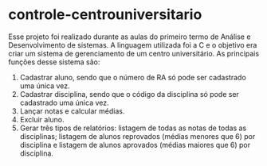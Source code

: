 # controle-centrouniversitario
Esse projeto foi realizado durante as aulas do primeiro termo de Análise e Desenvolvimento de sistemas. A linguagem utilizada foi a C e o objetivo era criar um sistema de gerenciamento de um centro universitário. As principais funções desse sistema são:
1) Cadastrar aluno, sendo que o número de RA só pode ser cadastrado uma única vez.
2) Cadastrar disciplina, sendo que o código da disciplina só pode ser cadastrado uma única vez.
3) Lançar notas e calcular médias.
4) Excluir aluno.
5) Gerar três tipos de relatórios: listagem de todas as notas de todas as disciplinas; listagem de alunos reprovados (médias menores que 6) por disciplina e listagem de alunos aprovados (médias maiores que 6) por disciplina.

